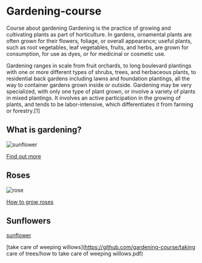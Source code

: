 # Gardening-course
Course about gardening
Gardening is the practice of growing and cultivating plants as part of horticulture. In gardens, ornamental plants are often grown for their flowers, foliage, or overall appearance; useful plants, such as root vegetables, leaf vegetables, fruits, and herbs, are grown for consumption, for use as dyes, or for medicinal or cosmetic use.

Gardening ranges in scale from fruit orchards, to long boulevard plantings with one or more different types of shrubs, trees, and herbaceous plants, to residential back gardens including lawns and foundation plantings, all the way to container gardens grown inside or outside. Gardening may be very specialized, with only one type of plant grown, or involve a variety of plants in mixed plantings. It involves an active participation in the growing of plants, and tends to be labor-intensive, which differentiates it from farming or forestry.[1]

## What is gardening?

![sunflower](https://user-images.githubusercontent.com/102798071/169300054-9c98de4e-9daf-43af-a59e-ad332d9c3739.jpg)

[Find out more](https://en.wikipedia.org/wiki/Gardening)

## Roses

![rose](https://user-images.githubusercontent.com/102798071/168596211-34ff4962-ee5c-49aa-9a3b-9123ff38c2ac.jpg)

[How to grow roses](https://www.youtube.com/watch?v=K01ChwVFrkc)

## Sunflowers

[sunflower](https://github.com/treesandleaves/gardening-course/blob/main/flower%20pictures/sunflower.jpg)

[take care of weeping willows](https://github.com/gardening-course/taking care of trees/how to take care of weeping willows.pdf)

